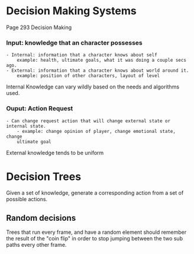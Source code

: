 # Decision Making Systems
Page 293 Decision Making

### Input: knowledge that an character possesses
    - Internal: information that a character knows about self
        example: health, ultimate goals, what it was doing a couple secs ago.
    - External: information that a character knows about world around it.
        example: position of other characters, layout of level

 Internal Knowledge can vary wildly based on the needs and algorithms used.

### Ouput: Action Request
    - Can change request action that will change external state or internal state.
        - example: change opinion of player, change emotional state, change
        ultimate goal

External knowledge tends to be uniform


# Decision Trees
Given a set of knowledge, generate a corresponding action from a set of
possible actions.

## Random decisions
Trees that run every frame, and have a random element should remember
the result of the "coin flip" in order to stop jumping between the
two sub paths every other frame.
